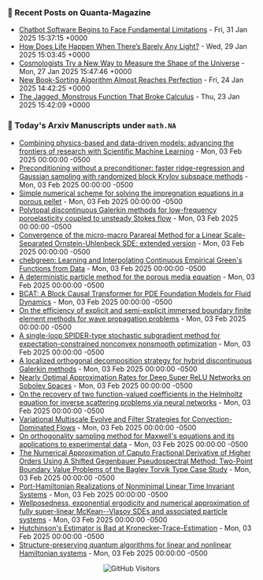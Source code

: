 ### 📝 Recent Posts on Quanta-Magazine
<!-- quanta starts -->
* <a href="https://www.quantamagazine.org/chatbot-software-begins-to-face-fundamental-limitations-20250131/">Chatbot Software Begins to Face Fundamental Limitations</a> - Fri, 31 Jan 2025 15:37:15 +0000
* <a href="https://www.quantamagazine.org/how-does-life-happen-when-theres-barely-any-light-20250129/">How Does Life Happen When There’s Barely Any Light?</a> - Wed, 29 Jan 2025 15:03:45 +0000
* <a href="https://www.quantamagazine.org/cosmologists-try-a-new-way-to-measure-the-shape-of-the-universe-20250127/">Cosmologists Try a New Way to Measure the Shape of the Universe</a> - Mon, 27 Jan 2025 15:47:46 +0000
* <a href="https://www.quantamagazine.org/new-book-sorting-algorithm-almost-reaches-perfection-20250124/">New Book-Sorting Algorithm Almost Reaches Perfection</a> - Fri, 24 Jan 2025 14:42:25 +0000
* <a href="https://www.quantamagazine.org/the-jagged-monstrous-function-that-broke-calculus-20250123/">The Jagged, Monstrous Function That Broke Calculus</a> - Thu, 23 Jan 2025 15:42:09 +0000
<!-- quanta ends -->


### 📝 Today's Arxiv Manuscripts under ``math.NA``
<!-- arxiv-math-na starts -->
* <a href="https://arxiv.org/abs/2501.18708">Combining physics-based and data-driven models: advancing the frontiers of research with Scientific Machine Learning</a> - Mon, 03 Feb 2025 00:00:00 -0500
* <a href="https://arxiv.org/abs/2501.18717">Preconditioning without a preconditioner: faster ridge-regression and Gaussian sampling with randomized block Krylov subspace methods</a> - Mon, 03 Feb 2025 00:00:00 -0500
* <a href="https://arxiv.org/abs/2501.18939">Simple numerical scheme for solving the impregnation equations in a porous pellet</a> - Mon, 03 Feb 2025 00:00:00 -0500
* <a href="https://arxiv.org/abs/2501.19170">Polytopal discontinuous Galerkin methods for low-frequency poroelasticity coupled to unsteady Stokes flow</a> - Mon, 03 Feb 2025 00:00:00 -0500
* <a href="https://arxiv.org/abs/2501.19210">Convergence of the micro-macro Parareal Method for a Linear Scale-Separated Ornstein-Uhlenbeck SDE: extended version</a> - Mon, 03 Feb 2025 00:00:00 -0500
* <a href="https://arxiv.org/abs/2501.18715">chebgreen: Learning and Interpolating Continuous Empirical Green's Functions from Data</a> - Mon, 03 Feb 2025 00:00:00 -0500
* <a href="https://arxiv.org/abs/2501.18745">A deterministic particle method for the porous media equation</a> - Mon, 03 Feb 2025 00:00:00 -0500
* <a href="https://arxiv.org/abs/2501.18972">BCAT: A Block Causal Transformer for PDE Foundation Models for Fluid Dynamics</a> - Mon, 03 Feb 2025 00:00:00 -0500
* <a href="https://arxiv.org/abs/2501.19013">On the efficiency of explicit and semi-explicit immersed boundary finite element methods for wave propagation problems</a> - Mon, 03 Feb 2025 00:00:00 -0500
* <a href="https://arxiv.org/abs/2501.19214">A single-loop SPIDER-type stochastic subgradient method for expectation-constrained nonconvex nonsmooth optimization</a> - Mon, 03 Feb 2025 00:00:00 -0500
* <a href="https://arxiv.org/abs/2307.14961">A localized orthogonal decomposition strategy for hybrid discontinuous Galerkin methods</a> - Mon, 03 Feb 2025 00:00:00 -0500
* <a href="https://arxiv.org/abs/2310.10766">Nearly Optimal Approximation Rates for Deep Super ReLU Networks on Sobolev Spaces</a> - Mon, 03 Feb 2025 00:00:00 -0500
* <a href="https://arxiv.org/abs/2410.01041">On the recovery of two function-valued coefficients in the Helmholtz equation for inverse scattering problems via neural networks</a> - Mon, 03 Feb 2025 00:00:00 -0500
* <a href="https://arxiv.org/abs/2411.13957">Variational Multiscale Evolve and Filter Strategies for Convection-Dominated Flows</a> - Mon, 03 Feb 2025 00:00:00 -0500
* <a href="https://arxiv.org/abs/2412.11825">On orthogonality sampling method for Maxwell's equations and its applications to experimental data</a> - Mon, 03 Feb 2025 00:00:00 -0500
* <a href="https://arxiv.org/abs/2501.17956">The Numerical Approximation of Caputo Fractional Derivative of Higher Orders Using A Shifted Gegenbauer Pseudospectral Method: Two-Point Boundary Value Problems of the Bagley Torvik Type Case Study</a> - Mon, 03 Feb 2025 00:00:00 -0500
* <a href="https://arxiv.org/abs/2201.05355">Port-Hamiltonian Realizations of Nonminimal Linear Time Invariant Systems</a> - Mon, 03 Feb 2025 00:00:00 -0500
* <a href="https://arxiv.org/abs/2302.05133">Wellposedness, exponential ergodicity and numerical approximation of fully super-linear McKean--Vlasov SDEs and associated particle systems</a> - Mon, 03 Feb 2025 00:00:00 -0500
* <a href="https://arxiv.org/abs/2309.04952">Hutchinson's Estimator is Bad at Kronecker-Trace-Estimation</a> - Mon, 03 Feb 2025 00:00:00 -0500
* <a href="https://arxiv.org/abs/2411.03599">Structure-preserving quantum algorithms for linear and nonlinear Hamiltonian systems</a> - Mon, 03 Feb 2025 00:00:00 -0500
<!-- arxiv-math-na ends -->

<div align="center">
  
![GitHub Visitors](https://api.visitorbadge.io/api/visitors?path=https%3A%2F%2Fgithub.com%2Flowrank&label=profile%20views&labelColor=%231e1e2e&countColor=%23cba6f7)



</div>
